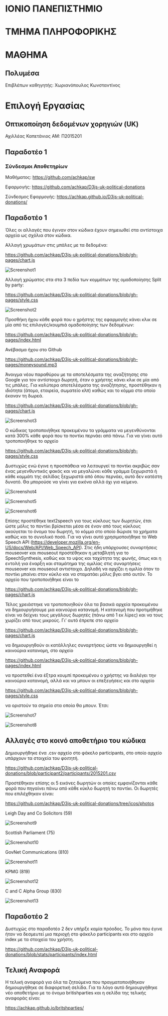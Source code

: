 # ΙΟΝΙΟ ΠΑΝΕΠΙΣΤΗΜΙΟ 


# ΤΜΗΜΑ ΠΛΗΡΟΦΟΡΙΚΗΣ 


# ΜΑΘΗΜΑ
## Πολυμέσα
 
Επιβλέπων καθηγητής: Χωριανόπουλος Κωνσταντίνος 


# Επιλογή Εργασίας
## Οπτικοποίηση δεδομένων χορηγιών (UK)

Αχιλλέας Καπετάνιος
ΑΜ: Π2015201

## Παραδοτέο 1
### Σύνδεσμοι Αποθετηρίων

Μαθήματος: https://github.com/achkap/sw

Εφαρμογής: https://github.com/achkap/D3js-uk-political-donations

Σύνδεσμος Εφαρμογής: https://achkap.github.io/D3js-uk-political-donations/


## Παραδοτέο 1

Όλες οι αλλαγές που έγιναν στον κώδικα έχουν σημειωθεί στα αντίστοιχα αρχεία ως σχόλια στον κώδικα. 


Αλλαγή χρωμάτων στις μπάλες με τα δεδομένα:

https://github.com/achkap/D3js-uk-political-donations/blob/gh-pages/chart.js

![Screenshot1](screenshot1.jpg)

Αλλαγή χρώματος στα στα 3 πεδία των κομμάτων της ομαδοποίησης Split by party:

https://github.com/achkap/D3js-uk-political-donations/blob/gh-pages/style.css

![Screenshot2](screenshot2.jpg)

Προσθήκη ήχου κάθε φορά που ο χρήστης της εφαρμογής κάνει κλικ σε μία από τις επιλογές/κουμπιά ομαδοποίησης των δεδομένων:

https://github.com/achkap/D3js-uk-political-donations/blob/gh-pages/index.html

Ανέβασμα ήχου στο Github

https://github.com/achkap/D3js-uk-political-donations/blob/gh-pages/moneysound.mp3

Άνοιγμα νέου παραθύρου με τα αποτελέσματα της αναζήτησης στο Google για τον αντίστοιχο δωρητή, όταν ο χρήστης κάνει κλικ
σε μία από τις μπάλες. Για καλύτερα αποτελέσματα της αναζήτησης, προστέθηκαν η ιδιότητα (άτομο, εταιρεία, σωματείο κλπ) 
καθώς και το κόμμα στο οποίο έκαναν τη δωρεά.

https://github.com/achkap/D3js-uk-political-donations/blob/gh-pages/chart.js

![Screenshot3](screenshot3.jpg)


Ο κώδικας τροποποιήθηκε προκειμένου τα γράμματα να μεγενθύνονται κατά 300% κάθε φορά που το ποντίκι περνάει από πάνω. Για να γίνει αυτό τροποποιήθηκε το αρχείο

https://github.com/achkap/D3js-uk-political-donations/blob/gh-pages/style.css

Δυστυχώς ενώ έγινε η προσπάθεια να λειτουργεί το ποντίκι ακριβώς σαν ένας μεγενθυντικός φακός και να μεγαλώνει κάθε γράμμα ξεχωριστά ή κάθε κομμάτι της σελίδας ξεχωριστά από όπου περνάει, αυτό δεν κατέστη δυνατό. Θα μπορούσε να γίνει για εικόνα αλλά όχι για κείμενο.

![Screenshot4](screenshot4.jpg)


![Screenshot5](screenshot5.jpg)


![Screenshot6](screenshot6.jpg)


Επίσης προστέθηκε text2speech για τους κύκλους των δωρητών, έτσι ώστε μόλις το ποντίκι βρίσκεται μέσα σε έναν από τους κύκλους ακούγεται το όνομα του δωρητή, το κόμμα στο οποίο δώρισε τα χρήματα καθώς και το συνολικό ποσό.
Για να γίνει αυτό χρησιμοποιήθηκε το Web Speech API (https://developer.mozilla.org/en-US/docs/Web/API/Web_Speech_API). Στις ήδη υπάρχουσες συναρτήσεις mouseover και mouseout προστέθηκαν η μεταβλητή για το SpeechSynthesis, καθώς και το υψος και ταχύτητα της φωνής, όπως και η εντολή για έναρξη και σταμάτημα της ομιλίας στις συναρτήσεις mouseover και mouseout αντιστοιχα. Δηλαδή να αρχίζει η ομιλία όταν το ποντίκι μπαίνει στον κύκλο και να σταματάει μόλις βγει από αυτόν. Το αρχείο που τροποποιήθηκε είναι το 

https://github.com/achkap/D3js-uk-political-donations/blob/gh-pages/chart.js


Τέλος χρειάστηκε να τροποποιηθούν όλα τα βασικά αρχεία προκειμένου να δημιουργήσουμε μια καινούρια κατανομή. Η κατανομή που προτιμήθηκε είναι να δείχνει τους μεγάλους δωρητές (πάνω από 1 εκ λίρες) και να τους χωρίζει από τους μικρούς. Γι' αυτό έπρεπε στο αρχείο

https://github.com/achkap/D3js-uk-political-donations/blob/gh-pages/chart.js

να δημιουργηθούν οι κατάλληλες συναρτήσεις ώστε να δημιουργηθεί η καινούρια κατανομη, στο αρχείο

https://github.com/achkap/D3js-uk-political-donations/blob/gh-pages/index.html

να προστεθεί ένα έξτρα κουμπί προκειμένου ο χρήστης να διαλέγει την καινούρια κατανομή, αλλά και να μπουν οι επεξεγήσεις και στο αρχείο

https://github.com/achkap/D3js-uk-political-donations/blob/gh-pages/style.css

να οριστούν τα σημεία στα οποία θα μπουν. Έτσι:

![Screenshot7](screenshot7.jpg)


![Screenshot8](screenshot8.jpg)


## Αλλαγές στο κοινό αποθετήριο του κώδικα

Δημιουργήθηκε ένα .csv αρχείο στο φάκελο participants, στο οποίο αρχείο υπάρχουν τα στοιχεία του φοιτητή.

https://github.com/achkap/D3js-uk-political-donations/blob/participant2/participants/2015201.csv

Προστέθηκαν επίσης οι 5 εικόνες δωρητών οι οποίες εμφανίζονται κάθε φορά που πηγαίνει πάνω από κάθε κύκλο δωρητή το ποντίκι.
Οι δωρητές που επιλέχθηκαν είναι: 

https://github.com/achkap/D3js-uk-political-donations/tree/icos/photos

Leigh Day and Co Solicitors (59)


![Screenshot9](screenshot9.jpg)


Scottish Parliament (75)


![Screenshot10](screenshot10.jpg)


GovNet Communications (810)


![Screenshot11](screenshot11.jpg)


KPMG (819)


![Screenshot12](screenshot12.png)


C and C Alpha Group (830)


![Screenshot13](screenshot13.jpg)


## Παραδοτέο 2

Δυστυχώς στο παραδοτέο 2 δεν υπήρξε καμία πρόοδος. Το μόνο που έγινε ήταν να δεσμευτεί μια περιοχή στο φάκελο participants και στο αρχείο index
με τα στοιχεία του χρήστη.


https://github.com/achkap/D3js-uk-political-donations/blob/stats/participants/index.html


## Τελική Αναφορά

Η τελική αναφορά για όλα τα ζητούμενα που πραγματοποιήθηκαν δημιουργήθηκε σε διαφορετική σελίδα.
Για το λόγο αυτό δημιουργήθηκε νέο αποθετήριο με το όνομα britishparties και η σελίδα της τελικής αναφοράς είναι:

https://achkap.github.io/britshparties/



